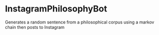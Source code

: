 # InstagramPhilosophyBot
Generates a random sentence from a philosophical corpus using a markov chain then posts to Instagram
